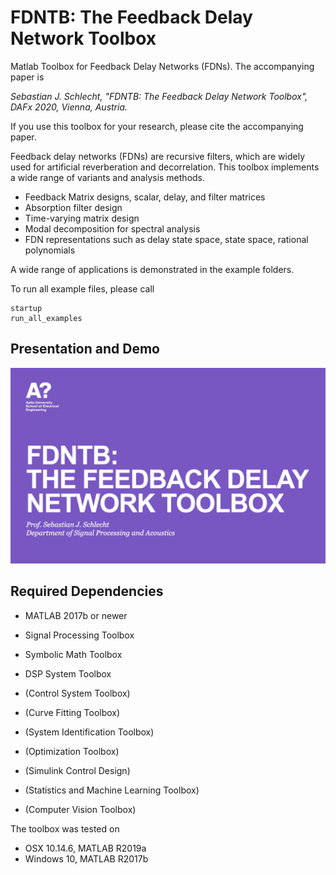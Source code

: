 # FDNTB: The Feedback Delay Network Toolbox
Matlab Toolbox for Feedback Delay Networks (FDNs). The accompanying paper is

*Sebastian J. Schlecht, "FDNTB: The Feedback Delay Network Toolbox", DAFx 2020, Vienna, Austria.*

If you use this toolbox for your research, please cite the accompanying paper.

Feedback delay networks (FDNs) are recursive filters, which are widely used for artificial reverberation and decorrelation. This toolbox implements a wide range of variants and analysis methods.

* Feedback Matrix designs, scalar, delay, and filter matrices
* Absorption filter design
* Time-varying matrix design
* Modal decomposition for spectral analysis
* FDN representations such as delay state space, state space, rational polynomials  

A wide range of applications is demonstrated in the example folders.

To run all example files, please call 

```
startup
run_all_examples
```

## Presentation and Demo

[![Paper Webpage](doc/VideoScreenshot.png)](http://localhost:1313/publication/schlecht-2020/ "Watch Video on Publication page")

## Required Dependencies

* MATLAB 2017b or newer
* Signal Processing Toolbox
* Symbolic Math Toolbox
* DSP System Toolbox

* (Control System Toolbox)
* (Curve Fitting Toolbox)
* (System Identification Toolbox)
* (Optimization Toolbox)
* (Simulink Control Design)
* (Statistics and Machine Learning Toolbox)
* (Computer Vision Toolbox)


The toolbox was tested on
* OSX 10.14.6, MATLAB R2019a
* Windows 10, MATLAB R2017b 

